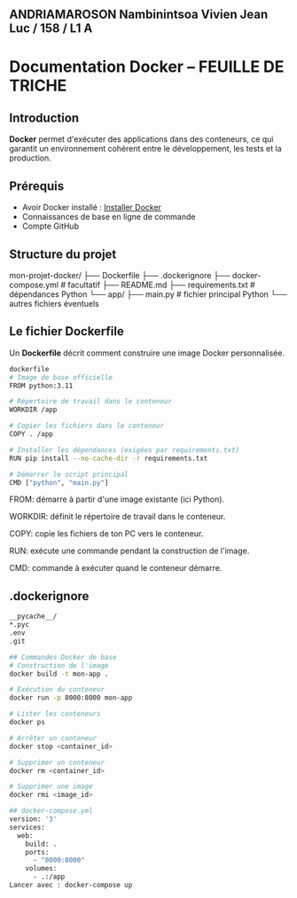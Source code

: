 ## ANDRIAMAROSON Nambinintsoa Vivien Jean Luc / 158 / L1 A


# Documentation Docker – FEUILLE DE TRICHE

## Introduction

**Docker** permet d'exécuter des applications dans des conteneurs, ce qui garantit un environnement cohérent entre le développement, les tests et la production.

##  Prérequis

- Avoir Docker installé : [Installer Docker](https://docs.docker.com/get-docker/)
- Connaissances de base en ligne de commande
- Compte GitHub

## Structure du projet
mon-projet-docker/
├── Dockerfile
├── .dockerignore
├── docker-compose.yml # facultatif
├── README.md
├── requirements.txt # dépendances Python
└── app/
├── main.py # fichier principal Python
└── autres fichiers éventuels


##  Le fichier Dockerfile

Un **Dockerfile** décrit comment construire une image Docker personnalisée.

```bash
dockerfile
# Image de base officielle
FROM python:3.11

# Répertoire de travail dans le conteneur
WORKDIR /app

# Copier les fichiers dans le conteneur
COPY . /app

# Installer les dépendances (exigées par requirements.txt)
RUN pip install --no-cache-dir -r requirements.txt

# Démarrer le script principal
CMD ["python", "main.py"]

```

FROM: démarre à partir d'une image existante (ici Python).

WORKDIR: définit le répertoire de travail dans le conteneur.

COPY: copie les fichiers de ton PC vers le conteneur.

RUN: exécute une commande pendant la construction de l'image.

CMD: commande à exécuter quand le conteneur démarre.



## .dockerignore
```bash
__pycache__/
*.pyc
.env
.git

## Commandes Docker de base
# Construction de l'image
docker build -t mon-app .

# Exécution du conteneur
docker run -p 8000:8000 mon-app

# Lister les conteneurs
docker ps

# Arrêter un conteneur
docker stop <container_id>

# Supprimer un conteneur
docker rm <container_id>

# Supprimer une image
docker rmi <image_id>
````
```bash
## docker-compose.yml
version: '3'
services:
  web:
    build: .
    ports:
      - "8000:8000"
    volumes:
      - .:/app
Lancer avec : docker-compose up
```
